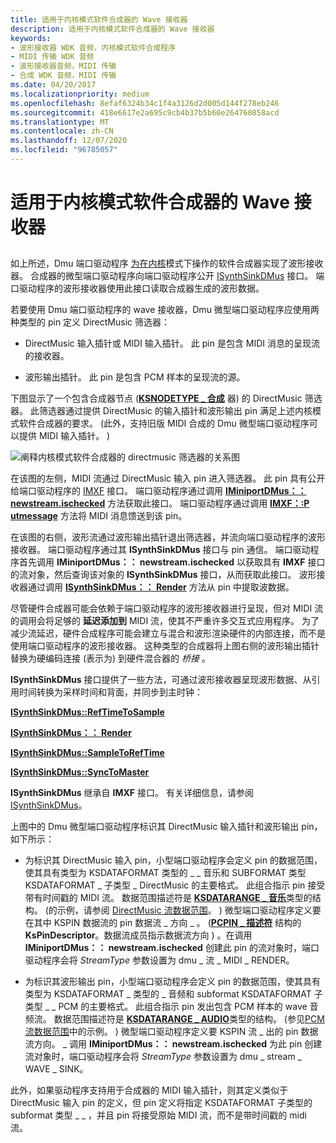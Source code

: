 ```yaml
---
title: 适用于内核模式软件合成器的 Wave 接收器
description: 适用于内核模式软件合成器的 Wave 接收器
keywords:
- 波形接收器 WDK 音频，内核模式软件合成程序
- MIDI 传输 WDK 音频
- 波形接收器音频，MIDI 传输
- 合成 WDK 音频，MIDI 传输
ms.date: 04/20/2017
ms.localizationpriority: medium
ms.openlocfilehash: 8efaf6324b34c1f4a3126d2d005d144f278eb246
ms.sourcegitcommit: 418e6617e2a695c9cb4b37b5b60e264760858acd
ms.translationtype: MT
ms.contentlocale: zh-CN
ms.lasthandoff: 12/07/2020
ms.locfileid: "96785057"
---
```

# <a name="a-wave-sink-for-kernel-mode-software-synthesizers"></a>适用于内核模式软件合成器的 Wave 接收器


## <span id="a_wave_sink_for_kernel_mode_software_synthesizers"></span><span id="A_WAVE_SINK_FOR_KERNEL_MODE_SOFTWARE_SYNTHESIZERS"></span>


如上所述，Dmu 端口驱动程序 [为在内核](synthesizers-and-wave-sinks.md)模式下操作的软件合成器实现了波形接收器。 合成器的微型端口驱动程序向端口驱动程序公开 [ISynthSinkDMus](/windows-hardware/drivers/ddi/dmusicks/nn-dmusicks-isynthsinkdmus) 接口。 端口驱动程序的波形接收器使用此接口读取合成器生成的波形数据。

若要使用 Dmu 端口驱动程序的 wave 接收器，Dmu 微型端口驱动程序应使用两种类型的 pin 定义 DirectMusic 筛选器：

-   DirectMusic 输入插针或 MIDI 输入插针。 此 pin 是包含 MIDI 消息的呈现流的接收器。

-   波形输出插针。 此 pin 是包含 PCM 样本的呈现流的源。

下图显示了一个包含合成器节点 ([**KSNODETYPE \_ 合成**](./ksnodetype-synthesizer.md) 器) 的 DirectMusic 筛选器。 此筛选器通过提供 DirectMusic 的输入插针和波形输出 pin 满足上述内核模式软件合成器的要求。  (此外，支持旧版 MIDI 合成的 Dmu 微型端口驱动程序可以提供 MIDI 输入插针。 ) 

![阐释内核模式软件合成器的 directmusic 筛选器的关系图](images/wavesink.png)

在该图的左侧，MIDI 流通过 DirectMusic 输入 pin 进入筛选器。 此 pin 具有公开给端口驱动程序的 [IMXF](/windows-hardware/drivers/ddi/dmusicks/nn-dmusicks-imxf) 接口。 端口驱动程序通过调用 [**IMiniportDMus：： newstream.ischecked**](/windows-hardware/drivers/ddi/dmusicks/nf-dmusicks-iminiportdmus-newstream) 方法获取此接口。 端口驱动程序通过调用 [**IMXF：:P utmessage**](/windows-hardware/drivers/ddi/dmusicks/nf-dmusicks-imxf-putmessage) 方法将 MIDI 消息馈送到该 pin。

在该图的右侧，波形流通过波形输出插针退出筛选器，并流向端口驱动程序的波形接收器。 端口驱动程序通过其 **ISynthSinkDMus** 接口与 pin 通信。 端口驱动程序首先调用 **IMiniportDMus：： newstream.ischecked** 以获取具有 **IMXF** 接口的流对象，然后查询该对象的 **ISynthSinkDMus** 接口，从而获取此接口。 波形接收器通过调用 [**ISynthSinkDMus：： Render**](/windows-hardware/drivers/ddi/dmusicks/nf-dmusicks-isynthsinkdmus-render) 方法从 pin 中提取波数据。

尽管硬件合成器可能会依赖于端口驱动程序的波形接收器进行呈现，但对 MIDI 流的调用会将足够的 **延迟添加到** MIDI 流，使其不严重许多交互式应用程序。 为了减少流延迟，硬件合成程序可能会建立与混合和波形渲染硬件的内部连接，而不是使用端口驱动程序的波形接收器。 这种类型的合成器将上图右侧的波形输出插针替换为硬编码连接 (表示为) 到硬件混合器的 *桥接* 。

**ISynthSinkDMus** 接口提供了一些方法，可通过波形接收器呈现波形数据、从引用时间转换为采样时间和背面，并同步到主时钟：

[**ISynthSinkDMus::RefTimeToSample**](/windows-hardware/drivers/ddi/dmusicks/nf-dmusicks-isynthsinkdmus-reftimetosample)

[**ISynthSinkDMus：： Render**](/windows-hardware/drivers/ddi/dmusicks/nf-dmusicks-isynthsinkdmus-render)

[**ISynthSinkDMus::SampleToRefTime**](/windows-hardware/drivers/ddi/dmusicks/nf-dmusicks-isynthsinkdmus-sampletoreftime)

[**ISynthSinkDMus::SyncToMaster**](/windows-hardware/drivers/ddi/dmusicks/nf-dmusicks-isynthsinkdmus-synctomaster)

**ISynthSinkDMus** 继承自 **IMXF** 接口。 有关详细信息，请参阅 [ISynthSinkDMus](/windows-hardware/drivers/ddi/dmusicks/nn-dmusicks-isynthsinkdmus)。

上图中的 Dmu 微型端口驱动程序标识其 DirectMusic 输入插针和波形输出 pin，如下所示：

-   为标识其 DirectMusic 输入 pin，小型端口驱动程序会定义 pin 的数据范围，使其具有类型为 KSDATAFORMAT 类型的 \_ \_ 音乐和 SUBFORMAT 类型 KSDATAFORMAT \_ 子类型 \_ DirectMusic 的主要格式。 此组合指示 pin 接受带有时间戳的 MIDI 流。 数据范围描述符是 [**KSDATARANGE \_ 音乐**](/windows-hardware/drivers/ddi/ksmedia/ns-ksmedia-ksdatarange_music)类型的结构。  (的示例，请参阅 [DirectMusic 流数据范围](directmusic-stream-data-range.md)。 ) 微型端口驱动程序定义要在其中 KSPIN 数据流的 pin 数据流 \_ 方向 \_ 。  ([**PCPIN \_ 描述符**](/windows-hardware/drivers/ddi/portcls/ns-portcls-pcpin_descriptor) 结构的 **KsPinDescriptor**。数据流成员指示数据流方向 ) 。在调用 **IMiniportDMus：： newstream.ischecked** 创建此 pin 的流对象时，端口驱动程序会将 *StreamType* 参数设置为 dmu \_ 流 \_ MIDI \_ RENDER。

-   为标识其波形输出 pin，小型端口驱动程序会定义 pin 的数据范围，使其具有类型为 KSDATAFORMAT \_ 类型的 \_ 音频和 subformat KSDATAFORMAT 子类型 \_ \_ PCM 的主要格式。 此组合指示 pin 发出包含 PCM 样本的 wave 音频流。 数据范围描述符是 [**KSDATARANGE \_ AUDIO**](/windows-hardware/drivers/ddi/ksmedia/ns-ksmedia-ksdatarange_audio)类型的结构。  (参见[PCM 流数据范围](pcm-stream-data-range.md)中的示例。 ) 微型端口驱动程序定义要 KSPIN 流 \_ 出的 pin 数据流方向。 \_ 调用 **IMiniportDMus：： newstream.ischecked** 为此 pin 创建流对象时，端口驱动程序会将 *StreamType* 参数设置为 dmu \_ stream \_ WAVE \_ SINK。

此外，如果驱动程序支持用于合成器的 MIDI 输入插针，则其定义类似于 DirectMusic 输入 pin 的定义，但 pin 定义将指定 KSDATAFORMAT 子类型的 subformat 类型 \_ \_ ，并且 pin 将接受原始 MIDI 流，而不是带时间戳的 midi 流。

 

